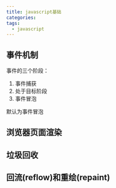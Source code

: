 ```yaml
---
title: javascript基础
categories:
tags:
  - javascript
---
```


## 事件机制

事件的三个阶段：

1. 事件捕获
2. 处于目标阶段
3. 事件冒泡

默认为事件冒泡

## 浏览器页面渲染

## 垃圾回收

## 回流(reflow)和重绘(repaint)
